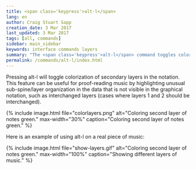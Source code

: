 ```yaml
---
title: <span class='keypress'>alt-l</span>
lang: en
author: Craig Stuart Sapp
creation_date: 3 Mar 2017
last_updated: 3 Mar 2017
tags: [all, commands]
sidebar: main_sidebar
keywords: interface commands layers
summary: "The <span class='keypress'>alt-l</span> command toggles coloring of secondary layers in the graphic notation."
permalink: /commands/alt-l/index.html
---
```


Pressing <span class="keypress">alt-l</span> will toggle colorization
of secondary layers in the notation.  This feature can be useful
for proof-reading music by highlighting unusual sub-spine/layer
organization in the data that is not visible in the graphical
notation, such as interchanged layers (cases where layers 1 and 2 should
be interchanged).


{% include image.html
	file="colorlayers.png"
	alt="Coloring second layer of notes green."
	max-width="30%"
	caption="Coloring second layer of notes green."
%}


Here is an example of using <span class="keypress">alt-l</span> on a real 
piece of music:

{% include image.html
	file="show-layers.gif"
	alt="Coloring second layer of notes green."
	max-width="100%"
	caption="Showing different layers of music."
%}



